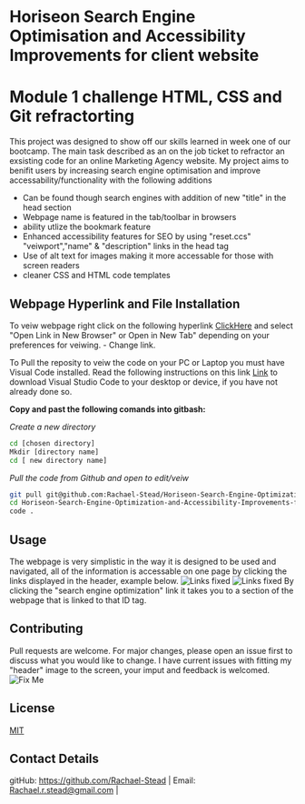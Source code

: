 # Horiseon Search Engine Optimisation and Accessibility Improvements for client website
# Module 1 challenge HTML, CSS and Git refractorting 

This project was designed to show off our skills learned in week one of our bootcamp. The main task described as an on the job ticket to refractor
an exsisting code for an online Marketing Agency website.
My project aims to benifit users by increasing search engine optimisation and improve accessability/functionality with the following additions
* Can be found though search engines with addition of new "title" in the head section
* Webpage name is featured in the tab/toolbar in browsers
* ability utlize the bookmark feature
* Enhanced accessibility features for SEO by using "reset.ccs" "veiwport","name" & "description" links in the head tag 
* Use of alt text for images making it more accessable for those with screen readers
* cleaner CSS and HTML code templates

## Webpage Hyperlink and File Installation

To veiw webpage right click on the following hyperlink [ClickHere](https://pip.pypa.io/en/stable/) and select  "Open Link in New Browser" or Open in New Tab" depending on your preferences for veiwing. - Change link.

To Pull the reposity to veiw the code on your PC or Laptop you must have Visual Code installed. Read the following instructions on this link [Link](http://a.com) to download Visual Studio Code to your desktop or device, if you have not already done so.

**Copy and past the following comands into gitbash:**

*Create a new directory*
```bash
cd [chosen directory]
Mkdir [directory name]
cd [ new directory name]
```
*Pull the code from Github and open to edit/veiw*
```bash
git pull git@github.com:Rachael-Stead/Horiseon-Search-Engine-Optimization-and-Accessibility-Improvements-for-Client-Website.git
cd Horiseon-Search-Engine-Optimization-and-Accessibility-Improvements-for-Client-Website
code .
```
## Usage
The webpage is very simplistic in the way it is designed to be used and navigated, all of the information is accessable on one page by clicking the links displayed
in the header, example below.
![Links fixed](https://github.com/Rachael-Stead/Horiseon-Search-Engine-Optimization-and-Accessibility-Improvements-for-Client-Website/blob/main/snapshotCLICK.PNG)
![Links fixed](https://github.com/Rachael-Stead/Horiseon-Search-Engine-Optimization-and-Accessibility-Improvements-for-Client-Website/blob/main/snapshotSECTION.PNG)
By clicking the "search engine optimization" link it takes you to a section of the webpage that is linked to that ID tag.

## Contributing

Pull requests are welcome. For major changes, please open an issue first
to discuss what you would like to change. I have current issues with fitting my "header" image to the screen, your imput and feedback is welcomed.
![Fix Me](https://github.com/Rachael-Stead/Horiseon-Search-Engine-Optimization-and-Accessibility-Improvements-for-Client-Website/blob/main/snapshotHELP.PNG)


## License

[MIT](https://choosealicense.com/licenses/mit/)

## Contact Details
gitHub: https://github.com/Rachael-Stead | Email: Rachael.r.stead@gmail.com | 
